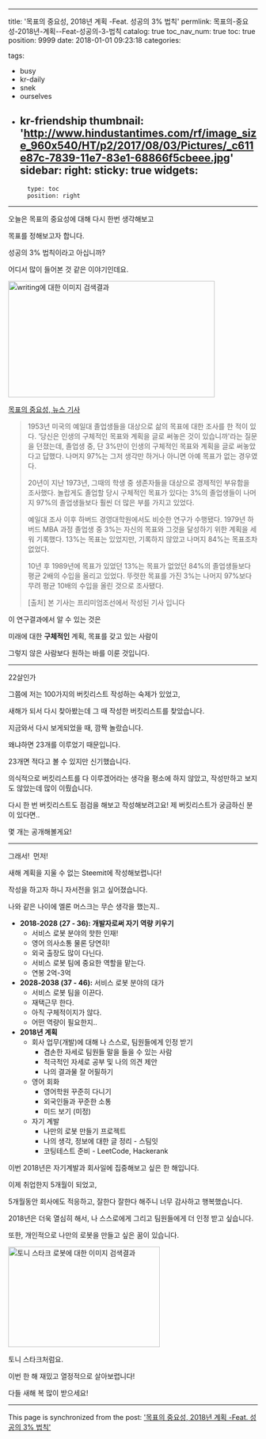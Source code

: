 
---
title: '목표의 중요성, 2018년 계획 -Feat. 성공의 3% 법칙'
permlink: 목표의-중요성-2018년-계획--Feat-성공의-3-법칙
catalog: true
toc_nav_num: true
toc: true
position: 9999
date: 2018-01-01 09:23:18
categories:

tags:
- busy
- kr-daily
- snek
- ourselves
- kr-friendship
thumbnail: 'http://www.hindustantimes.com/rf/image_size_960x540/HT/p2/2017/08/03/Pictures/_c611e87c-7839-11e7-83e1-68866f5cbeee.jpg'
sidebar:
    right:
        sticky: true
widgets:
    -
        type: toc
        position: right
---


오늘은 목표의 중요성에 대해 다시 한번 생각해보고

목표를 정해보고자 합니다.

성공의 3% 법칙이라고 아십니까?

어디서 많이 들어본 것 같은 이야기인데요.

<img class="" src="http://www.hindustantimes.com/rf/image_size_960x540/HT/p2/2017/08/03/Pictures/_c611e87c-7839-11e7-83e1-68866f5cbeee.jpg" alt="writing에 대한 이미지 검색결과" width="417" height="235" />

<a href="http://premium.chosun.com/site/data/html_dir/2014/01/17/2014011700763.html">목표의 중요성, 뉴스 기사</a>
<blockquote>1953년 미국의 예일대 졸업생들을 대상으로 삶의 목표에 대한 조사를 한 적이 있다. ’당신은 인생의 구체적인 목표와 계획을 글로 써놓은 것이 있습니까'라는 질문을 던졌는데, 졸업생 중, 단 3%만이 인생의 구체적인 목표와 계획을 글로 써놓았다고 답했다. 나머지 97%는 그저 생각만 하거나 아니면 아예 목표가 없는 경우였다.

20년이 지난 1973년, 그때의 학생 중 생존자들을 대상으로 경제적인 부유함을 조사했다. 놀랍게도 졸업할 당시 구체적인 목표가 있다는 3%의 졸업생들이 나머지 97%의 졸업생들보다 훨씬 더 많은 부를 가지고 있었다.

예일대 조사 이후 하버드 경영대학원에서도 비슷한 연구가 수행됐다. 1979년 하버드 MBA 과정 졸업생 중 3%는 자신의 목표와 그것을 달성하기 위한 계획을 세워 기록했다. 13%는 목표는 있었지만, 기록하지 않았고 나머지 84%는 목표조차 없었다.

10년 후 1989년에 목표가 있었던 13%는 목표가 없었던 84%의 졸업생들보다 평균 2배의 수입을 올리고 있었다. 뚜렷한 목표를 가진 3%는 나머지 97%보다 무려 평균 10배의 수입을 올린 것으로 조사됐다.

[출처] 본 기사는 프리미엄조선에서 작성된 기사 입니다
</blockquote>
이 연구결과에서 알 수 있는 것은

미래에 대한 <strong>구체적인</strong> 계획, 목표를 갖고 있는 사람이

그렇지 않은 사람보다 원하는 바를 이룬 것입니다.

<hr />

22살인가

그쯤에 저는 100가지의 버킷리스트 작성하는 숙제가 있었고,

새해가 되서 다시 찾아봤는데 그 때 작성한 버킷리스트를 찾았습니다.

지금와서 다시 보게되었을 때, 깜짝 놀랐습니다.

왜냐하면 23개를 이루었기 때문입니다.

23개면 적다고 볼 수 있지만 신기했습니다.

의식적으로 버킷리스트를 다 이루겠어라는 생각을 평소에 하지 않았고, 작성만하고 보지도 않았는데 많이 이뤘습니다.

다시 한 번 버킷리스트도 점검을 해보고 작성해보려고요!
제 버킷리스트가 궁금하신 분이 있다면..

몇 개는 공개해볼게요!

<hr />

그래서!  먼저!

새해 계획을 지울 수 없는 Steemit에 작성해보렵니다!

작성을 하고자 하니 자서전을 읽고 싶어졌습니다.

나와 같은 나이에 엘론 머스크는 무슨 생각을 했는지..
<ul>
 	<li><strong>2018-2028 (27 - 36): 개발자로써 자기 역량 키우기</strong>
<ul>
 	<li>서비스 로봇 분야의 핫한 인재!</li>
 	<li>영어 의사소통 물론 당연히!</li>
 	<li>외국 출장도 많이 다닌다.</li>
 	<li>서비스 로봇 팀에 중요한 역할을 맡는다.</li>
 	<li>연봉 2억-3억</li>
</ul>
</li>
 	<li><strong>2028-2038 (37 - 46):</strong> 서비스 로봇 분야의 대가
<ul>
 	<li>서비스 로봇 팀을 이끈다.</li>
 	<li>재택근무 한다.</li>
 	<li>아직 구체적이지가 않다.</li>
 	<li>어떤 역량이 필요한지..</li>
</ul>
</li>
 	<li><strong>2018년 계획</strong>
<ul>
 	<li>회사 업무(개발)에 대해 나 스스로, 팀원들에게 인정 받기
<ul>
 	<li>겸손한 자세로 팀원들 말을 들을 수 있는 사람</li>
 	<li>적극적인 자세로 공부 및 나의 의견 제안</li>
 	<li>나의 결과물 잘 어필하기</li>
</ul>
</li>
 	<li>영어 회화
<ul>
 	<li>영어학원 꾸준히 다니기</li>
 	<li>외국인들과 꾸준한 소통</li>
 	<li>미드 보기 (미정)</li>
</ul>
</li>
 	<li>자기 계발
<ul>
 	<li>나만의 로봇 만들기 프로젝트</li>
 	<li>나의 생각, 정보에 대한 글 정리 - 스팀잇</li>
 	<li>코팅테스트 준비 - LeetCode, Hackerank</li>
</ul>
</li>
</ul>
</li>
</ul>
이번 2018년은 자기계발과 회사일에 집중해보고 싶은 한 해입니다.

이제 취업한지 5개월이 되었고,

5개월동안 회사에도 적응하고, 잘한다 잘한다 해주니 너무 감사하고 행복했습니다.

2018년은 더욱 열심히 해서, 나 스스로에게 그리고 팀원들에게 더 인정 받고 싶습니다.

또한, 개인적으로 나만의 로봇을 만들고 싶은 꿈이 있습니다.

<img class="" src="http://www.danbinews.com/news/photo/201505/5651_8660_010.jpg" alt="토니 스타크 로봇에 대한 이미지 검색결과" width="306" height="203" />

토니 스타크처럼요.

이번 한 해 재밌고 열정적으로 살아보렵니다!

다들 새해 복 많이 받으세요!

- - -

This page is synchronized from the post: ['목표의 중요성, 2018년 계획 -Feat. 성공의 3% 법칙'](https://steempeak.com/@jacobyu/2018-feat-3)
